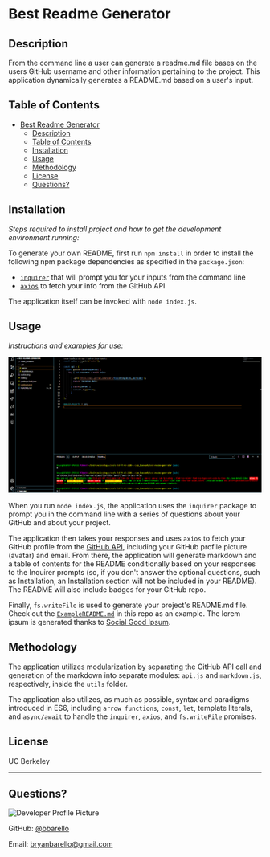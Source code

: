 # Best Readme Generator

## Description 
    
From the command line a user can generate a readme.md file bases on the users GitHub username and other 
information pertaining to the project. This application dynamically generates a README.md based on a user's input. 


## Table of Contents
- [Best Readme Generator](#best-readme-generator)
  - [Description](#description)
  - [Table of Contents](#table-of-contents)
  - [Installation](#installation)
  - [Usage](#usage)
  - [Methodology](#methodology)
  - [License](#license)
  - [Questions?](#questions)
  

## Installation

*Steps required to install project and how to get the development environment running:*

To generate your own README, first run `npm install` in order to install the following npm package dependencies as specified in the `package.json`:
  * [`inquirer`](https://www.npmjs.com/package/inquirer) that will prompt you for your inputs from the command line 
  * [`axios`](https://www.npmjs.com/package/axios) to fetch your info from the GitHub API

The application itself can be invoked with `node index.js`.


## Usage 

*Instructions and examples for use:*

![Gif demo of README-generator](readme-demo.gif)

When you run `node index.js`, the application uses the `inquirer` package to prompt you in the command line with a series of questions about your GitHub and about your project.

The application then takes your responses and uses `axios` to fetch your GitHub profile from the [GitHub API](https://developer.github.com/v3/), including your GitHub profile picture (avatar) and email.
From there, the application will generate markdown and a table of contents for the README conditionally based on your responses to the Inquirer prompts (so, if you don't answer the optional questions, such as Installation, an Installation section will not be included in your README). The README will also include badges for your GitHub repo.

Finally, `fs.writeFile` is used to generate your project's README.md file. Check out the [`ExampleREADME.md`](https://github.com/bbarello/best-readme-generator/example-readme.md) in this repo as an example. The lorem ipsum is generated thanks to [Social Good Ipsum](http://socialgoodipsum.com/#/).


## Methodology

The application utilizes modularization by separating the GitHub API call and generation of the markdown into separate modules: `api.js` and `markdown.js`, respectively, inside the `utils` folder.

The application also utilizes, as much as possible, syntax and paradigms introduced in ES6, including `arrow functions`, `const`, `let`, template literals, and `async/await` to handle the `inquirer`, `axios`, and `fs.writeFile` promises.


## License

UC Berkeley

---

## Questions?

![Developer Profile Picture](https://avatars3.githubusercontent.com/u/13710183?v=4) 

GitHub: [@bbarello](https://api.github.com/users/bbarello)

Email: bryanbarello@gmail.com
